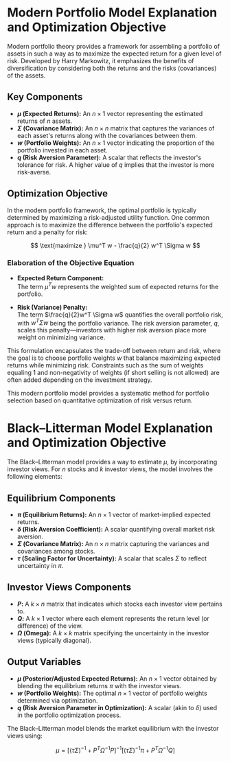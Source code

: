 # Modern Portfolio Model Explanation and Optimization Objective

Modern portfolio theory provides a framework for assembling a portfolio of assets in such a way as to maximize the expected return for a given level of risk. Developed by Harry Markowitz, it emphasizes the benefits of diversification by considering both the returns and the risks (covariances) of the assets.

## Key Components
- **$\mu$ (Expected Returns):** An $n\times 1$ vector representing the estimated returns of $n$ assets.
- **$\Sigma$ (Covariance Matrix):** An $n\times n$ matrix that captures the variances of each asset's returns along with the covariances between them.
- **$w$ (Portfolio Weights):** An $n\times 1$ vector indicating the proportion of the portfolio invested in each asset.
- **$q$ (Risk Aversion Parameter):** A scalar that reflects the investor's tolerance for risk. A higher value of $q$ implies that the investor is more risk-averse.

## Optimization Objective
In the modern portfolio framework, the optimal portfolio is typically determined by maximizing a risk-adjusted utility function. One common approach is to maximize the difference between the portfolio's expected return and a penalty for risk:

$$
\text{maximize } \mu^T w - \frac{q}{2} w^T \Sigma w
$$

### Elaboration of the Objective Equation

- **Expected Return Component:**  
  The term $\mu^T w$ represents the weighted sum of expected returns for the portfolio.
  
- **Risk (Variance) Penalty:**  
  The term $\frac{q}{2}w^T \Sigma w$ quantifies the overall portfolio risk, with $w^T\Sigma w$ being the portfolio variance. The risk aversion parameter, $q$, scales this penalty—investors with higher risk aversion place more weight on minimizing variance.

This formulation encapsulates the trade-off between return and risk, where the goal is to choose portfolio weights $w$ that balance maximizing expected returns while minimizing risk. Constraints such as the sum of weights equaling 1 and non-negativity of weights (if short selling is not allowed) are often added depending on the investment strategy.

This modern portfolio model provides a systematic method for portfolio selection based on quantitative optimization of risk versus return.








# Black–Litterman Model Explanation and Optimization Objective

The Black–Litterman model provides a way to estimate $\mu$, by incorporating investor views. For $n$ stocks and $k$ investor views, the model involves the following elements:

## Equilibrium Components
- **$\pi$ (Equilibrium Returns):** An $n\times 1$ vector of market-implied expected returns.
- **$\delta$ (Risk Aversion Coefficient):** A scalar quantifying overall market risk aversion.
- **$\Sigma$ (Covariance Matrix):** An $n\times n$ matrix capturing the variances and covariances among stocks.
- **$\tau$ (Scaling Factor for Uncertainty):** A scalar that scales $\Sigma$ to reflect uncertainty in $\pi$.

## Investor Views Components
- **$P$:** A $k\times n$ matrix that indicates which stocks each investor view pertains to.
- **$Q$:** A $k\times 1$ vector where each element represents the return level (or difference) of the view.
- **$\Omega$ (Omega):** A $k\times k$ matrix specifying the uncertainty in the investor views (typically diagonal).

## Output Variables
- **$\mu$ (Posterior/Adjusted Expected Returns):** An $n\times 1$ vector obtained by blending the equilibrium returns $\pi$ with the investor views.
- **$w$ (Portfolio Weights):** The optimal $n\times 1$ vector of portfolio weights determined via optimization.
- **$q$ (Risk Aversion Parameter in Optimization):** A scalar (akin to $\delta$) used in the portfolio optimization process.

The Black–Litterman model blends the market equilibrium with the investor views using:

$$
\mu = \left[ (\tau \Sigma)^{-1} + P^T \Omega^{-1} P \right]^{-1} \left[ (\tau \Sigma)^{-1} \pi + P^T \Omega^{-1} Q \right]
$$

